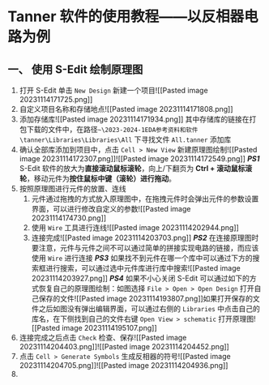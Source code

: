 # Tanner 软件的使用教程——以反相器电路为例
## 一、 使用 S-Edit 绘制原理图
1. 打开 S-Edit 单击 `New Design` 新建一个项目![[Pasted image 20231114171725.png]]
2. 自定义项目名称和存储地点![[Pasted image 20231114171808.png]]
3. 添加存储库![[Pasted image 20231114171934.png]]
其中存储库的链接在打包下载的文件中，在路径`~\2023-2024-1EDA参考资料和软件\tanner\Libraries\Libraries\All` 下寻找文件 `All.tanner` 添加库
4. 确认全部库添加到项目中，点击 `Cell > New View` 新建原理图绘制![[Pasted image 20231114172307.png]]![[Pasted image 20231114172549.png]]
***PS1*** S-Edit 软件的放大为**直接滚动鼠标滚轮**，向上/下翻页为 **Ctrl + 滚动鼠标滚轮**，移动元件为**按住鼠标中键（滚轮）进行拖动**。
5. 按照原理图进行元件的放置、连线
	1. 元件通过拖拽的方式放入原理图中，在拖拽元件时会弹出元件的参数设置界面，可以进行修改自定义的参数![[Pasted image 20231114174730.png]]
	2. 使用 `Wire` 工具进行连线![[Pasted image 20231114202944.png]]
	3. 连接完成![[Pasted image 20231114203703.png]]
***PS2*** 在连接原理图时要注意，元件与元件之间不可以通过简单的拼接实现电路的链接，而应该使用 `Wire` 进行连接
***PS3*** 如果找不到元件在哪一个库中可以通过下方的搜索框进行搜索，可以通过选中元件库进行库中搜索![[Pasted image 20231114203927.png]]
***PS4*** 如果不小心关闭 S-Edit 可以通过如下的方式恢复自己的原理图绘制：如图选择 `File > Open > Open Design` 打开自己保存的文件![[Pasted image 20231114193807.png]]如果打开保存的文件之后如图没有弹出编辑界面，可以通过右侧的 `Libraries` 中点击自己的库名，在下侧找到自己的文件右键 `Open View > schematic` 打开原理图![[Pasted image 20231114195107.png]]
6. 连接完成之后点击 `Check` 检查、保存![[Pasted image 20231114204403.png]]![[Pasted image 20231114204452.png]]
7. 点击 `Cell > Generate Symbols` 生成反相器的符号![[Pasted image 20231114204705.png]]![[Pasted image 20231114204936.png]]
8. 